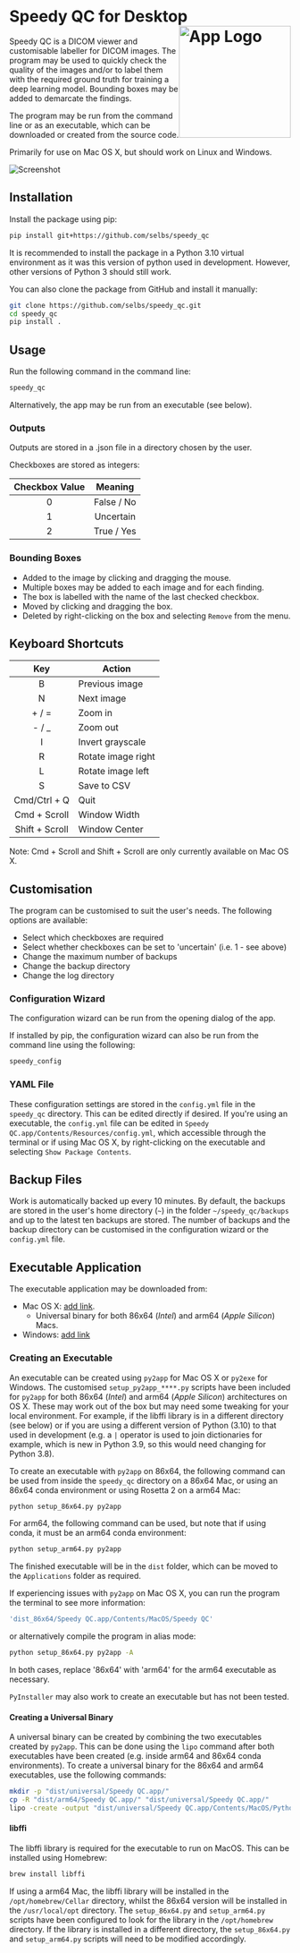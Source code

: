 Speedy QC for Desktop <img src="https://github.com/selbs/speedy_qc/blob/master/speedy_qc/assets/1x/grey.png" alt="App Logo" width="200" style="float: right;">
=====================

Speedy QC is a DICOM viewer and customisable labeller for DICOM images. The program may be
used to quickly check the quality of the images and/or to label them with the required ground truth for
training a deep learning model. Bounding boxes may be added to demarcate the findings.

The program may be run from the command line or as an executable, which can be downloaded or 
created from the source code.

Primarily for use on Mac OS X, but should work on Linux and Windows.

![Screenshot](https://github.com/selbs/speedy_qc/blob/master/speedy_qc/assets/screenshot.png)

Installation
------------

Install the package using pip:

```bash
pip install git+https://github.com/selbs/speedy_qc
```

It is recommended to install the package in a Python 3.10 virtual environment as it was this
version of python used in development. However, other versions of Python 3 should still work.

You can also clone the package from GitHub and install it manually:

```bash
git clone https://github.com/selbs/speedy_qc.git
cd speedy_qc
pip install .
```

Usage
-----

Run the following command in the command line:

```bash
speedy_qc
```

Alternatively, the app may be run from an executable (see below).

### Outputs

Outputs are stored in a .json file in a directory chosen by the user.

Checkboxes are stored as integers:  

| Checkbox Value  |   Meaning   |
|:---------------:|:-----------:|
|        0        | False / No  |
|        1        |  Uncertain  |
|        2        | True / Yes  |

### Bounding Boxes

- Added to the image by clicking and dragging the mouse.
- Multiple boxes may be added to each image and for each finding.
- The box is labelled with the name of the last checked checkbox.
- Moved by clicking and dragging the box. 
- Deleted by right-clicking on the box and selecting `Remove` from the menu.

Keyboard Shortcuts
------------------

|       Key        | Action             |
|:----------------:|--------------------|
|        B         | Previous image     |
|        N         | Next image         |
|      + / =       | Zoom in            |
|      - / _       | Zoom out           |
|        I         | Invert grayscale   |
|        R         | Rotate image right |
|        L         | Rotate image left  |
|        S         | Save to CSV        |
|   Cmd/Ctrl + Q   | Quit               |
|   Cmd + Scroll   | Window Width       |
|  Shift + Scroll  | Window Center      |

Note: Cmd + Scroll and Shift + Scroll are only currently available on Mac OS X.

Customisation
-------------

The program can be customised to suit the user's needs. The following options are available:
- Select which checkboxes are required
- Select whether checkboxes can be set to 'uncertain' (i.e. 1 - see above)
- Change the maximum number of backups
- Change the backup directory
- Change the log directory

### Configuration Wizard

The configuration wizard can be run from the opening dialog of the app.

If installed by pip, the configuration wizard can also be run from the command line using the following:

```bash
speedy_config
```

### YAML File

These configuration settings are stored in the `config.yml` file in the `speedy_qc` directory. This
can be edited directly if desired. If you're using an executable, the `config.yml` file can be edited in 
`Speedy QC.app/Contents/Resources/config.yml`, which accessible through the terminal or if using Mac OS X, by
right-clicking on the executable and selecting `Show Package Contents`.


Backup Files
------------

Work is automatically backed up every 10 minutes. By default, the backups are stored in the user's home 
directory (`~`) in the folder `~/speedy_qc/backups` and up to the latest ten backups are stored.
The number of backups and the backup directory can be customised in the configuration wizard or the `config.yml` file.


Executable Application
----------------------

The executable application may be downloaded from:
- Mac OS X:  [add link](https://www.example_link.com). 
  - Universal binary for both 86x64 (*Intel*) and arm64 (*Apple Silicon*) Macs. 
- Windows: [add link](https://www.example_link.com)

### Creating an Executable

An executable can be created using `py2app` for Mac OS X or `py2exe` for Windows. The customised `setup_py2app_****.py`
scripts have been included for `py2app` for both 86x64 (*Intel*) and arm64 (*Apple Silicon*) architectures on OS X. 
These may work out of the box but may need some tweaking for your local environment. For example, if the libffi library 
is in a different directory (see below) or if you are using a different version of Python (3.10) to that used in 
development (e.g. a `|` operator is used to join dictionaries for example, which is new in Python 3.9, so this would need
changing for Python 3.8).

To create an executable with `py2app` on 86x64, the following command can be used from inside the `speedy_qc` directory
on a 86x64 Mac, or using an 86x64 conda environment or using Rosetta 2 on a arm64 Mac:

```bash
python setup_86x64.py py2app
```

For arm64, the following command can be used, but note that if using conda, it must be an arm64 conda environment:

```bash
python setup_arm64.py py2app
```

The finished executable will be in the `dist` folder, which can be moved to the `Applications` folder as required.

If experiencing issues with `py2app` on Mac OS X, you can run the program the terminal to see more information:

```bash
'dist_86x64/Speedy QC.app/Contents/MacOS/Speedy QC'
```

or alternatively compile the program in alias mode:

```bash
python setup_86x64.py py2app -A
```
In both cases, replace '86x64' with 'arm64' for the arm64 executable as necessary.

`PyInstaller` may also work to create an executable but has not been tested.

#### Creating a Universal Binary

A universal binary can be created by combining the two executables created by `py2app`. This can be done using the
`lipo` command after both executables have been created (e.g. inside arm64 and 86x64 conda environments). 
To create a universal binary for the 86x64 and arm64 executables, use the following commands:

```bash
mkdir -p "dist/universal/Speedy QC.app/"
cp -R "dist/arm64/Speedy QC.app/" "dist/universal/Speedy QC.app/"
lipo -create -output "dist/universal/Speedy QC.app/Contents/MacOS/Python" "dist/arm64/Speedy QC.app/Contents/MacOS/Python" "dist/86x64/Speedy QC.app/Contents/MacOS/Python"
```

#### libffi

The libffi library is required for the executable to run on MacOS. This can be installed using Homebrew:

```bash
brew install libffi
```

If using a arm64 Mac, the libffi library will be installed in the `/opt/homebrew/Cellar` directory, whilst the 86x64
version will be installed in the `/usr/local/opt` directory. The `setup_86x64.py` and `setup_arm64.py` scripts
have been configured to look for the library in the `/opt/homebrew` directory. If the library is installed in a
different directory, the `setup_86x64.py` and `setup_arm64.py` scripts will need to be modified accordingly.
